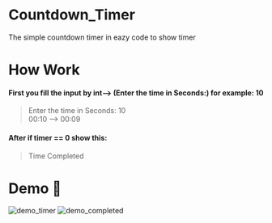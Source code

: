 # Countdown_Timer
The simple countdown timer in eazy code to show timer 
# How  Work
#### First you fill the input by int--> (Enter the time in Seconds:) for example: 10 
> Enter the time in Seconds: 10  
> 00:10 --> 00:09
#### After if timer == 0 show this:
> Time Completed 
# Demo 🎉
![demo_timer](https://user-images.githubusercontent.com/77124662/129491745-71c63a60-285b-4bf8-b880-b5fe11d2df06.PNG)
![demo_completed](https://user-images.githubusercontent.com/77124662/129491743-717edf8d-9cb6-4904-a39d-a9ce20063370.PNG)



